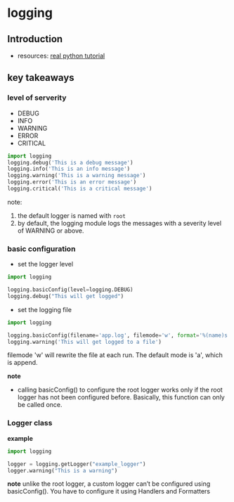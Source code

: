 # logging

## Introduction

- resources: [real python tutorial](httpsL//realpython.com/python-logging)

## key takeaways

### level of serverity

- DEBUG
- INFO
- WARNING
- ERROR
- CRITICAL


```python
import logging
logging.debug('This is a debug message')
logging.info('This is an info message')
logging.warning('This is a warning message')
logging.error('This is an error message')
logging.critical('This is a critical message')
```

note:
1. the default logger is named with `root`
2. by default, the logging module logs the messages with a severity level of WARNING or above.


### basic configuration

- set the logger level
```python
import logging

logging.basicConfig(level=logging.DEBUG)
logging.debug("This will get logged")
```

- set the logging file
```python
import logging

logging.basicConfig(filename='app.log', filemode='w', format='%(name)s - %(levelname)s - %(message)s')
logging.warning('This will get logged to a file')
```

filemode 'w' will rewrite the file at each run. The default mode is 'a', which is append.

**note**

-  calling basicConfig() to configure the root logger works only if the root logger has not been configured before. Basically, this function can only be called once.

### Logger class

**example**
```python
import logging

logger = logging.getLogger("example_logger")
logger.warning("This is a warning")
```

**note**
unlike the root logger, a custom logger can’t be configured using basicConfig(). You have to configure it using Handlers and Formatters

